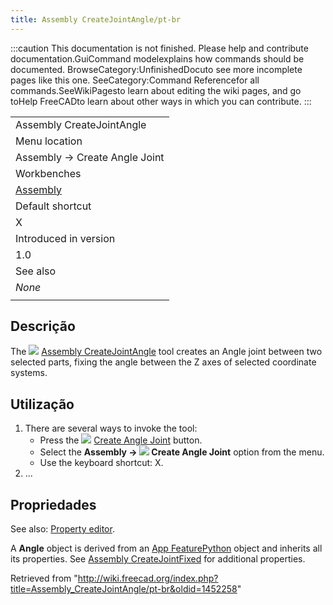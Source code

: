 ```yaml
---
title: Assembly CreateJointAngle/pt-br
---
```

:::caution
This documentation is not finished. Please help and contribute documentation.GuiCommand modelexplains how commands should be documented. BrowseCategory:UnfinishedDocuto see more incomplete pages like this one. SeeCategory:Command Referencefor all commands.SeeWikiPagesto learn about editing the wiki pages, and go toHelp FreeCADto learn about other ways in which you can contribute.
:::

|  |
| --- |
| Assembly CreateJointAngle |
| Menu location |
| Assembly → Create Angle Joint |
| Workbenches |
| [Assembly](/Assembly_Workbench "Assembly Workbench") |
| Default shortcut |
| X |
| Introduced in version |
| 1.0 |
| See also |
| *None* |
|  |

## Descrição

The ![](/images/Assembly_CreateJointAngle.svg) [Assembly CreateJointAngle](/Assembly_CreateJointAngle "Assembly CreateJointAngle") tool creates an Angle joint between two selected parts, fixing the angle between the Z axes of selected coordinate systems.

## Utilização

1. There are several ways to invoke the tool:
   * Press the ![](/images/Assembly_CreateJointAngle.svg) [Create Angle Joint](/Assembly_CreateJointAngle "Assembly CreateJointAngle") button.
   * Select the **Assembly → ![](/images/Assembly_CreateJointAngle.svg) Create Angle Joint** option from the menu.
   * Use the keyboard shortcut: X.
2. ...

## Propriedades

See also: [Property editor](/Property_editor "Property editor").

A **Angle** object is derived from an [App FeaturePython](/App_FeaturePython "App FeaturePython") object and inherits all its properties. See [Assembly CreateJointFixed](/Assembly_CreateJointFixed#Properties "Assembly CreateJointFixed") for additional properties.

Retrieved from "<http://wiki.freecad.org/index.php?title=Assembly_CreateJointAngle/pt-br&oldid=1452258>"